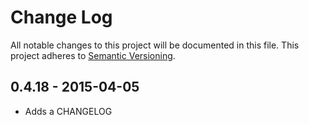 # Change Log
All notable changes to this project will be documented in this file.
This project adheres to [Semantic Versioning](http://semver.org/).

## 0.4.18 - 2015-04-05
* Adds a CHANGELOG
